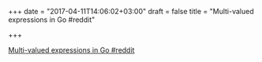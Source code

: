 +++
date = "2017-04-11T14:06:02+03:00"
draft = false
title = "Multi-valued expressions in Go  #reddit"

+++

<p><a href="https://t.co/4eGRV7JirR">Multi-valued expressions in Go  #reddit</a></p>